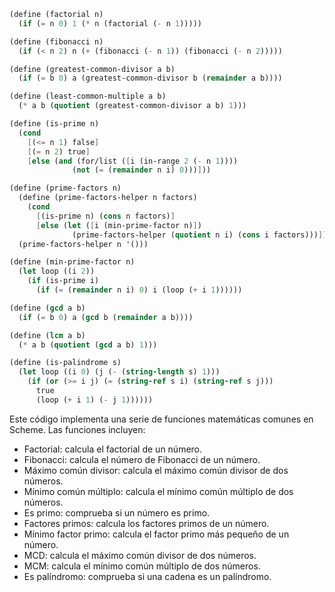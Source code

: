```scheme
(define (factorial n)
  (if (= n 0) 1 (* n (factorial (- n 1)))))

(define (fibonacci n)
  (if (< n 2) n (+ (fibonacci (- n 1)) (fibonacci (- n 2)))))

(define (greatest-common-divisor a b)
  (if (= b 0) a (greatest-common-divisor b (remainder a b))))

(define (least-common-multiple a b)
  (* a b (quotient (greatest-common-divisor a b) 1)))

(define (is-prime n)
  (cond
    [(<= n 1) false]
    [(= n 2) true]
    [else (and (for/list ([i (in-range 2 (- n 1))))
              (not (= (remainder n i) 0)))]))

(define (prime-factors n)
  (define (prime-factors-helper n factors)
    (cond
      [(is-prime n) (cons n factors)]
      [else (let ([i (min-prime-factor n)])
              (prime-factors-helper (quotient n i) (cons i factors)))]))
  (prime-factors-helper n '()))

(define (min-prime-factor n)
  (let loop ((i 2))
    (if (is-prime i)
      (if (= (remainder n i) 0) i (loop (+ i 1))))))

(define (gcd a b)
  (if (= b 0) a (gcd b (remainder a b))))

(define (lcm a b)
  (* a b (quotient (gcd a b) 1)))

(define (is-palindrome s)
  (let loop ((i 0) (j (- (string-length s) 1)))
    (if (or (>= i j) (= (string-ref s i) (string-ref s j)))
      true
      (loop (+ i 1) (- j 1))))))
```

Este código implementa una serie de funciones matemáticas comunes en Scheme. Las funciones incluyen:

* Factorial: calcula el factorial de un número.
* Fibonacci: calcula el número de Fibonacci de un número.
* Máximo común divisor: calcula el máximo común divisor de dos números.
* Mínimo común múltiplo: calcula el mínimo común múltiplo de dos números.
* Es primo: comprueba si un número es primo.
* Factores primos: calcula los factores primos de un número.
* Mínimo factor primo: calcula el factor primo más pequeño de un número.
* MCD: calcula el máximo común divisor de dos números.
* MCM: calcula el mínimo común múltiplo de dos números.
* Es palíndromo: comprueba si una cadena es un palíndromo.
